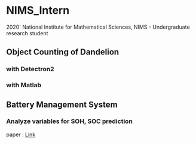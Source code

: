 # NIMS_Intern
2020' National Institute for Mathematical Sciences, NIMS - Undergraduate research student


## Object Counting of Dandelion

### with Detectron2

### with Matlab


## Battery Management System

### Analyze variables for SOH, SOC prediction
paper : [Link](https://www.researchgate.net/publication/337268343_State-of-Health_Estimation_of_Li-ion_Batteries_in_Electric_Vehicle_Using_IndRNN_under_Variable_Load_Condition)

